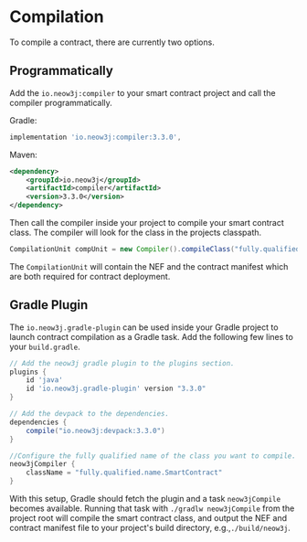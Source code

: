# Compilation

To compile a contract, there are currently two options.

## Programmatically

Add the `io.neow3j:compiler` to your smart contract project and call the compiler programmatically.

Gradle:

```groovy
implementation 'io.neow3j:compiler:3.3.0',
```

Maven:

```xml
<dependency>
    <groupId>io.neow3j</groupId>
    <artifactId>compiler</artifactId>
    <version>3.3.0</version>
</dependency>
```

Then call the compiler inside your project to compile your smart contract class. The compiler will
look for the class in the projects classpath.

```java
CompilationUnit compUnit = new Compiler().compileClass("fully.qualified.name.SmartContract");
```

The `CompilationUnit` will contain the NEF and the contract manifest which are both required for
contract deployment.

## Gradle Plugin

The `io.neow3j.gradle-plugin` can be used inside your Gradle project to launch contract compilation
as a Gradle task. Add the following few lines to your `build.gradle`.

```groovy
// Add the neow3j gradle plugin to the plugins section.
plugins {
    id 'java'
    id 'io.neow3j.gradle-plugin' version "3.3.0"
}

// Add the devpack to the dependencies.
dependencies {
    compile("io.neow3j:devpack:3.3.0")
}

//Configure the fully qualified name of the class you want to compile.
neow3jCompiler {
    className = "fully.qualified.name.SmartContract"
}
```

With this setup, Gradle should fetch the plugin and a task `neow3jCompile` becomes available.
Running that task with `./gradlw neow3jCompile` from the project root will compile the smart
contract class, and output the NEF and contract manifest file to your project's build directory,
e.g.,`./build/neow3j`.

<!-- **Plugin Snapshot Versions**

If you want to use a `SNAPSHOT` version of the neow3j gradle plugin you must add the following to
your `settings.gradle`.

```groovy
pluginManagement {
    repositories {
        maven {
            url 'http://oss.sonatype.org/content/repositories/snapshots'
        }
        gradlePluginPortal()
    }
}
```

And then use the following in the plugins section in your `build.gradle`.

```groovy
id 'io.neow3j.gradle-plugin' version "3.3.0-SNAPSHOT"
``` -->
